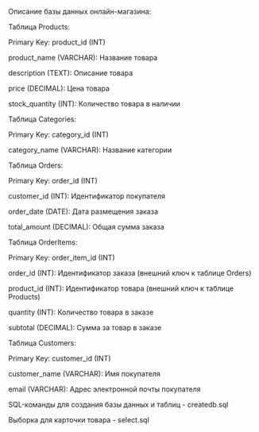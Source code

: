 Описание базы данных онлайн-магазина:

Таблица Products:

Primary Key: product_id (INT)

product_name (VARCHAR): Название товара

description (TEXT): Описание товара

price (DECIMAL): Цена товара

stock_quantity (INT): Количество товара в наличии

Таблица Categories:

Primary Key: category_id (INT)

category_name (VARCHAR): Название категории

Таблица Orders:

Primary Key: order_id (INT)

customer_id (INT): Идентификатор покупателя

order_date (DATE): Дата размещения заказа

total_amount (DECIMAL): Общая сумма заказа

Таблица OrderItems:

Primary Key: order_item_id (INT)

order_id (INT): Идентификатор заказа (внешний ключ к таблице Orders)

product_id (INT): Идентификатор товара (внешний ключ к таблице Products)

quantity (INT): Количество товара в заказе

subtotal (DECIMAL): Сумма за товар в заказе

Таблица Customers:

Primary Key: customer_id (INT)

customer_name (VARCHAR): Имя покупателя

email (VARCHAR): Адрес электронной почты покупателя

SQL-команды для создания базы данных и таблиц - createdb.sql

Выборка для карточки товара - select.sql
